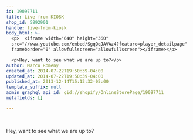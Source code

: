 ```yaml
---
id: 19097711
title: Live from KIOSK
shop_id: 5892901
handle: live-from-kiosk
body_html: >-
  <p>  <iframe width="640" height="360"
  src="//www.youtube.com/embed/SgqOqJAVAz4?feature=player_detailpage"
  frameborder="0" allowfullscreen="allowfullscreen"></iframe></p>

  <p>Hey, want to see what we are up to?</p>
author: Marco Romeny
created_at: 2014-07-22T19:50:39-04:00
updated_at: 2014-07-22T19:50:39-04:00
published_at: 2013-12-14T15:13:32-05:00
template_suffix: null
admin_graphql_api_id: gid://shopify/OnlineStorePage/19097711
metafields: []

---
```


 

Hey, want to see what we are up to?